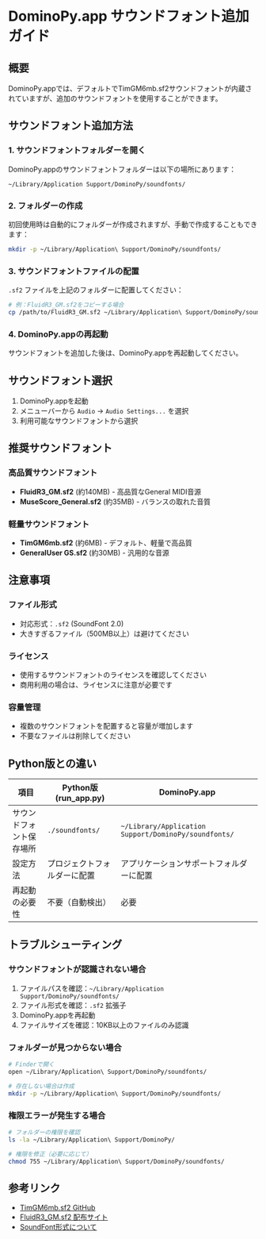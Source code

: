 # DominoPy.app サウンドフォント追加ガイド

## 概要

DominoPy.appでは、デフォルトでTimGM6mb.sf2サウンドフォントが内蔵されていますが、追加のサウンドフォントを使用することができます。

## サウンドフォント追加方法

### 1. サウンドフォントフォルダーを開く

DominoPy.appのサウンドフォントフォルダーは以下の場所にあります：

```
~/Library/Application Support/DominoPy/soundfonts/
```

### 2. フォルダーの作成

初回使用時は自動的にフォルダーが作成されますが、手動で作成することもできます：

```bash
mkdir -p ~/Library/Application\ Support/DominoPy/soundfonts/
```

### 3. サウンドフォントファイルの配置

`.sf2` ファイルを上記のフォルダーに配置してください：

```bash
# 例：FluidR3_GM.sf2をコピーする場合
cp /path/to/FluidR3_GM.sf2 ~/Library/Application\ Support/DominoPy/soundfonts/
```

### 4. DominoPy.appの再起動

サウンドフォントを追加した後は、DominoPy.appを再起動してください。

## サウンドフォント選択

1. DominoPy.appを起動
2. メニューバーから `Audio` → `Audio Settings...` を選択
3. 利用可能なサウンドフォントから選択

## 推奨サウンドフォント

### 高品質サウンドフォント
- **FluidR3_GM.sf2** (約140MB) - 高品質なGeneral MIDI音源
- **MuseScore_General.sf2** (約35MB) - バランスの取れた音質

### 軽量サウンドフォント
- **TimGM6mb.sf2** (約6MB) - デフォルト、軽量で高品質
- **GeneralUser GS.sf2** (約30MB) - 汎用的な音源

## 注意事項

### ファイル形式
- 対応形式：`.sf2` (SoundFont 2.0)
- 大きすぎるファイル（500MB以上）は避けてください

### ライセンス
- 使用するサウンドフォントのライセンスを確認してください
- 商用利用の場合は、ライセンスに注意が必要です

### 容量管理
- 複数のサウンドフォントを配置すると容量が増加します
- 不要なファイルは削除してください

## Python版との違い

| 項目 | Python版 (run_app.py) | DominoPy.app |
|------|----------------------|-------------|
| サウンドフォント保存場所 | `./soundfonts/` | `~/Library/Application Support/DominoPy/soundfonts/` |
| 設定方法 | プロジェクトフォルダーに配置 | アプリケーションサポートフォルダーに配置 |
| 再起動の必要性 | 不要（自動検出） | 必要 |

## トラブルシューティング

### サウンドフォントが認識されない場合
1. ファイルパスを確認：`~/Library/Application Support/DominoPy/soundfonts/`
2. ファイル形式を確認：`.sf2` 拡張子
3. DominoPy.appを再起動
4. ファイルサイズを確認：10KB以上のファイルのみ認識

### フォルダーが見つからない場合
```bash
# Finderで開く
open ~/Library/Application\ Support/DominoPy/soundfonts/

# 存在しない場合は作成
mkdir -p ~/Library/Application\ Support/DominoPy/soundfonts/
```

### 権限エラーが発生する場合
```bash
# フォルダーの権限を確認
ls -la ~/Library/Application\ Support/DominoPy/

# 権限を修正（必要に応じて）
chmod 755 ~/Library/Application\ Support/DominoPy/soundfonts/
```

## 参考リンク

- [TimGM6mb.sf2 GitHub](https://github.com/musescore/MuseScore/tree/master/share/sound)
- [FluidR3_GM.sf2 配布サイト](https://member.keymusician.com/Member/FluidR3_GM/index.html)
- [SoundFont形式について](https://en.wikipedia.org/wiki/SoundFont)